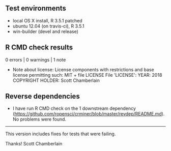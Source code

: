 ## Test environments

* local OS X install, R 3.5.1 patched
* ubuntu 12.04 (on travis-ci), R 3.5.1
* win-builder (devel and release)

## R CMD check results

0 errors | 0 warnings | 1 note

* Note about license:
License components with restrictions and base license permitting such:
  MIT + file LICENSE
File 'LICENSE':
  YEAR: 2018
  COPYRIGHT HOLDER: Scott Chamberlain

## Reverse dependencies

* I have run R CMD check on the 1 downstream dependency
(<https://github.com/ropensci/crminer/blob/master/revdep/README.md>).
No problems were found.

---

This version includes fixes for tests that were failing.

Thanks!
Scott Chamberlain
